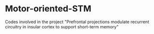 # Motor-oriented-STM
Codes involved in the project "Prefrontal projections modulate recurrent circuitry in insular cortex to support short-term memory"
